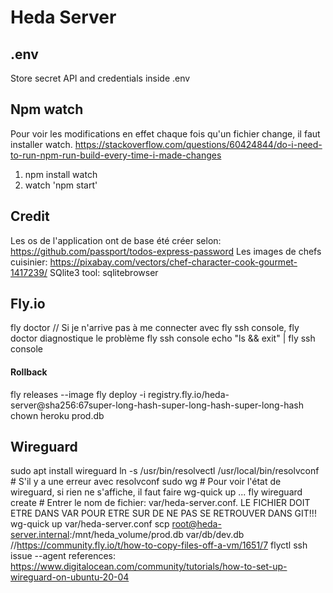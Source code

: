 # Heda Server

## .env
Store secret API and credentials inside .env

## Npm watch
Pour voir les modifications en effet chaque fois qu'un fichier change, il faut installer watch.
https://stackoverflow.com/questions/60424844/do-i-need-to-run-npm-run-build-every-time-i-made-changes
1. npm install watch
1. watch 'npm start'

## Credit
Les os de l'application ont de base été créer selon: https://github.com/passport/todos-express-password
Les images de chefs cuisinier: https://pixabay.com/vectors/chef-character-cook-gourmet-1417239/
SQlite3 tool: sqlitebrowser

## Fly.io
fly doctor // Si je n'arrive pas à me connecter avec fly ssh console, fly doctor diagnostique le problème
fly ssh console
echo "ls && exit" | fly ssh console
#### Rollback
fly releases --image
fly deploy -i registry.fly.io/heda-server@sha256:67super-long-hash-super-long-hash-super-long-hash
chown heroku prod.db

## Wireguard
sudo apt install wireguard
ln -s /usr/bin/resolvectl /usr/local/bin/resolvconf # S'il y a une erreur avec resolvconf
sudo wg # Pour voir l'état de wireguard, si rien ne s'affiche, il faut faire wg-quick up ...
fly wireguard create # Entrer le nom de fichier: var/heda-server.conf. LE FICHIER DOIT ETRE DANS VAR POUR ETRE SUR DE NE PAS SE RETROUVER DANS GIT!!!
wg-quick up var/heda-server.conf
scp root@heda-server.internal:/mnt/heda_volume/prod.db var/db/dev.db
//https://community.fly.io/t/how-to-copy-files-off-a-vm/1651/7
flyctl ssh issue --agent
references:
https://www.digitalocean.com/community/tutorials/how-to-set-up-wireguard-on-ubuntu-20-04
